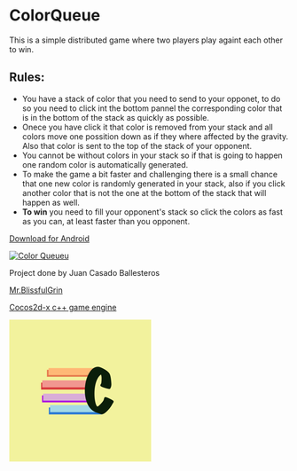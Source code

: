 # ColorQueue

This is a simple distributed game where two players play againt each other to win.

## Rules:
* You have a stack of color that you need to send to your opponet, to do so you need to click int the bottom pannel the corresponding color that is in the bottom of the stack as quickly as possible.
* Onece you have click it that color is removed from your stack and all colors move one possition down as if they where affected by the gravity. Also that color is sent to the top of the stack of your opponent.
* You cannot be without colors in your stack so if that is going to happen one random color is automatically generated.
* To make the game a bit faster and challenging there is a small chance that one new color is randomly generated in your stack, also if you click another color that is not the one at the bottom of the stack that will happen as well.
* **To win** you need to fill your opponent's stack so click the colors as fast as you can, at least faster than you opponent.

[Download for Android](https://play.google.com/store/apps/details?id=com.MrBlissfulGrin.ColorQueue "Color Queue Android app")

[![Color Queueu](http://img.youtube.com/vi/HZ5WpjInv48/0.jpg)](https://youtu.be/HZ5WpjInv48)

Project done by Juan Casado Ballesteros

[Mr.BlissfulGrin](http://www.mrblissfulgrin.com "mrblissfulgrin")

[Cocos2d-x c++ game engine](http://www.cocos2d-x.org "Cocos2d-x c++ game engine")

![logo](./proj.ios_mac/ios/Images.xcassets/AppIcon-2.appiconset/icon_128x128@2x.png "Logo")
